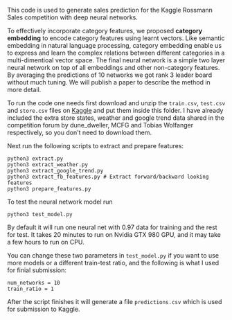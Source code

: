 This code is used to generate sales prediction for the Kaggle Rossmann Sales competition with deep neural networks.

To effectively incorporate category features, we proposed **category embedding** to encode category features using learnt vectors. Like semantic embedding in natural language processing, category embedding enable us to express and learn the complex relations between different categories in a multi-dimentioal vector space. The final neural network is a simple two layer neural network on top of all embeddings and other non-category features. By averaging the predictions of 10 networks we got rank 3 leader board without much tuning. We will publish a paper to describe the method in more detail.

To run the code one needs first download and unzip the `train.csv`, `test.csv` and `store.csv` files on [Kaggle](https://www.kaggle.com/c/rossmann-store-sales/data) and put them inside this folder. I have already included the extra store states, weather and google trend data shared in the competition forum by dune_dweller, MCFG and Tobias Wolfanger respectively, so you don't need to download them.

Next run the following scripts to extract and prepare features:

```
python3 extract.py
python3 extract_weather.py
python3 extract_google_trend.py
python3 extract_fb_features.py # Extract forward/backward looking features
python3 prepare_features.py
``` 

To test the neural network model run

```
python3 test_model.py
```

By default it will run one neural net with 0.97 data for training and the rest for test. It takes 20 minutes to run on Nvidia GTX 980 GPU, and it may take a few hours to run on CPU. 

You can change these two parameters in `test_model.py` if you want to use more models or a different train-test ratio, and the following is what I used for finial submission:

```
num_networks = 10
train_ratio = 1
```

After the script finishes it will generate a file `predictions.csv` which is used for submission to Kaggle.